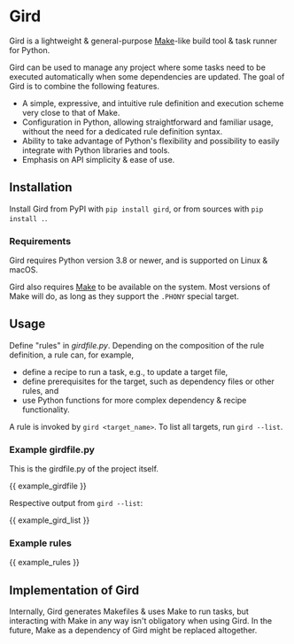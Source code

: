[//]: # (This README.md is autogenerated from README_template.md with the script
         render_readme.py)

# Gird

Gird is a lightweight & general-purpose [Make][make]-like build tool & task
runner for Python.

[make]: https://www.gnu.org/software/make/

Gird can be used to manage any project where some tasks need to be executed
automatically when some dependencies are updated. The goal of Gird is to combine
the following features.

- A simple, expressive, and intuitive rule definition and execution scheme very
  close to that of Make.
- Configuration in Python, allowing straightforward and familiar usage, without
  the need for a dedicated rule definition syntax.
- Ability to take advantage of Python's flexibility and possibility to easily
  integrate with Python libraries and tools.
- Emphasis on API simplicity & ease of use.

## Installation

Install Gird from PyPI with `pip install gird`, or from sources with
`pip install .`.

### Requirements

Gird requires Python version 3.8 or newer, and is supported on Linux & macOS.

Gird also requires [Make][make] to be available on the system. Most versions of
Make will do, as long as they support the `.PHONY` special target.

## Usage

Define "rules" in *girdfile.py*. Depending on the composition of the rule
definition, a rule can, for example,

- define a recipe to run a task, e.g., to update a target file,
- define prerequisites for the target, such as dependency files or other rules,
  and
- use Python functions for more complex dependency & recipe functionality.

A rule is invoked by `gird <target_name>`. To list all targets, run
`gird --list`.

### Example girdfile.py

This is the girdfile.py of the project itself.

{{ example_girdfile }}

Respective output from `gird --list`:

{{ example_gird_list }}

### Example rules

{{ example_rules }}

## Implementation of Gird

Internally, Gird generates Makefiles & uses Make to run tasks, but interacting
with Make in any way isn't obligatory when using Gird. In the future, Make as a
dependency of Gird might be replaced altogether.
